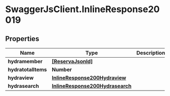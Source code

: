 # SwaggerJsClient.InlineResponse20019

## Properties

| Name                | Type                                                                | Description | Notes      |
| ------------------- | ------------------------------------------------------------------- | ----------- | ---------- |
| **hydramember**     | [**[ReservaJsonld]**](ReservaJsonld.md)                             |             |
| **hydratotalItems** | **Number**                                                          |             | [optional] |
| **hydraview**       | [**InlineResponse200Hydraview**](InlineResponse200Hydraview.md)     |             | [optional] |
| **hydrasearch**     | [**InlineResponse200Hydrasearch**](InlineResponse200Hydrasearch.md) |             | [optional] |
